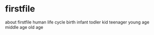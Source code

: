 # firstfile
about firstfile
human life cycle
birth
infant
todler
kid
teenager
young age
middle age
old age

